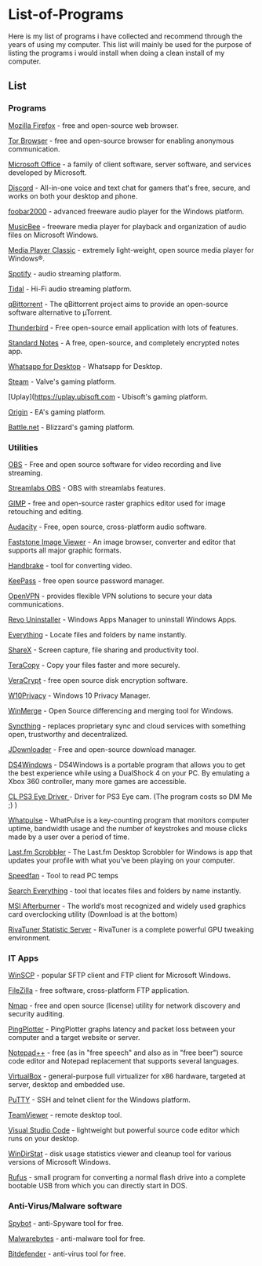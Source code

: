 # List-of-Programs
Here is my list of programs i have collected and recommend through the years of using my computer. This list will mainly be used for the purpose of listing the programs i would install when doing a clean install of my computer.

## List

### Programs

[Mozilla Firefox](https://www.mozilla.org/en-US/firefox/new/) - free and open-source web browser.

[Tor Browser](https://www.torproject.org/) -  free and open-source browser for enabling anonymous communication.

[Microsoft Office](https://www.office.com/) - a family of client software, server software, and services developed by Microsoft.
 
 [Discord](https://discordapp.com/) - All-in-one voice and text chat for gamers that's free, secure, and works on both your desktop and phone. 

 [foobar2000](https://www.foobar2000.org/) - advanced freeware audio player for the Windows platform. 
 
 [MusicBee](https://getmusicbee.com/) -  freeware media player for playback and organization of audio files on Microsoft Windows.
 
 [Media Player Classic](https://mpc-hc.org/) - extremely light-weight, open source media player for Windows®.
 
 [Spotify](https://www.spotify.com/) - audio streaming platform.
 
 [Tidal](https://offer.tidal.com/download) - Hi-Fi audio streaming platform.
 
 [qBittorrent](https://www.qbittorrent.org/) - The qBittorrent project aims to provide an open-source software alternative to µTorrent.
 
 [Thunderbird](https://www.thunderbird.net) - Free open-source email application with lots of features.
 
 [Standard Notes](https://standardnotes.org/) - A free, open-source, and completely encrypted notes app.

 [Whatsapp for Desktop](https://www.whatsapp.com/download/) - Whatsapp for Desktop.
 
 [Steam](https://store.steampowered.com/about/) - Valve's gaming platform.
 
 [Uplay](https://uplay.ubisoft.com - Ubisoft's gaming platform.
 
 [Origin](https://www.origin.com/deu/en-us/store/download) - EA's gaming platform.
 
 [Battle.net](https://www.blizzard.com/en-us/apps/battle.net/desktop) - Blizzard's gaming platform.
 
### Utilities

[OBS](https://obsproject.com/) - Free and open source software for video recording and live streaming.

[Streamlabs OBS](https://streamlabs.com/) - OBS with streamlabs features.

[GIMP](https://www.gimp.org/) - free and open-source raster graphics editor used for image retouching and editing.

[Audacity](https://www.audacityteam.org/) - Free, open source, cross-platform audio software.

[Faststone Image Viewer](https://www.faststone.org/) - An image browser, converter and editor that supports all major graphic formats.

[Handbrake](https://handbrake.fr/) - tool for converting video.

[KeePass](https://keepass.info/) - free open source password manager.

[OpenVPN](https://openvpn.net/) - provides flexible VPN solutions to secure your data communications.

[Revo Uninstaller](https://www.revouninstaller.com/) - Windows Apps Manager to uninstall Windows Apps.

[Everything](https://www.voidtools.com/) - Locate files and folders by name instantly.

[ShareX](https://getsharex.com/) - Screen capture, file sharing and productivity tool.

[TeraCopy](https://www.codesector.com/teracopy) - Copy your files faster and more securely.

[VeraCrypt](https://www.veracrypt.fr/en/Downloads.html) - free open source disk encryption software.

[W10Privacy](https://www.winprivacy.de/english-home/) - Windows 10 Privacy Manager.

[WinMerge](http://winmerge.org/?lang=en) - Open Source differencing and merging tool for Windows.

[Syncthing](https://syncthing.net/) - replaces proprietary sync and cloud services with something open, trustworthy and decentralized.

[JDownloader](http://www.jdownloader.org/jdownloader2) - Free and open-source download manager.

[DS4Windows](https://github.com/Jays2Kings/DS4Windows/releases) - DS4Windows is a portable program that allows you to get the best experience while using a DualShock 4 on your PC. By emulating a Xbox 360 controller, many more games are accessible.

[CL PS3 Eye Driver ](https://codelaboratories.com/downloads) - Driver for PS3 Eye cam. (The program costs so DM Me ;) )

[Whatpulse](https://whatpulse.org/) - WhatPulse is a key-counting program that monitors computer uptime, bandwidth usage and the number of keystrokes and mouse clicks made by a user over a period of time. 

[Last.fm Scrobbler](https://www.last.fm/about/trackmymusic) - The Last.fm Desktop Scrobbler for Windows is app that updates your profile with what you’ve been playing on your computer.

[Speedfan](http://www.almico.com/sfdownload.php) - Tool to read PC temps

[Search Everything](https://www.voidtools.com/) - tool that locates files and folders by name instantly.

[MSI Afterburner](https://www.msi.com/page/afterburner) - The world’s most recognized and widely used graphics card overclocking utility (Download is at the bottom)

[RivaTuner Statistic Server](https://www.guru3d.com/content-page/rivatuner.html) - RivaTuner is a complete powerful GPU tweaking environment.

### IT Apps

[WinSCP](https://winscp.net/eng/download.php) - popular SFTP client and FTP client for Microsoft Windows.

[FileZilla](https://filezilla-project.org/) - free software, cross-platform FTP application.

[Nmap](https://nmap.org/) - free and open source (license) utility for network discovery and security auditing.

[PingPlotter](https://www.pingplotter.com/) - PingPlotter graphs latency and packet loss between your computer and a target website or server.

[Notepad++](https://notepad-plus-plus.org/) - free (as in "free speech" and also as in "free beer") source code editor and Notepad replacement that supports several languages.

[VirtualBox](https://www.virtualbox.org/wiki/Downloads) - general-purpose full virtualizer for x86 hardware, targeted at server, desktop and embedded use. 

[PuTTY](https://www.putty.org/) - SSH and telnet client for the Windows platform.

[TeamViewer](https://www.teamviewer.com/en/) - remote desktop tool.

[Visual Studio Code](https://code.visualstudio.com/) - lightweight but powerful source code editor which runs on your desktop.

[WinDirStat](https://windirstat.net/) - disk usage statistics viewer and cleanup tool for various versions of Microsoft Windows.

[Rufus](https://rufus.ie/) - small program for converting a normal flash drive into a complete bootable USB from which you can directly start in DOS.

### Anti-Virus/Malware software

[Spybot](https://www.safer-networking.org/products/spybot-free-edition/) - anti-Spyware tool for free.

[Malwarebytes](https://www.malwarebytes.com/) - anti-malware tool for free.

[Bitdefender](https://www.bitdefender.com/) - anti-virus tool for free.





